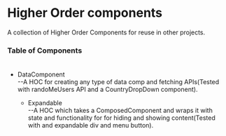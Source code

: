 Higher Order components
=========================
A collection of Higher Order Components for
reuse in other projects.

### Table of Components </br></br>
* DataComponent </br>
  --A HOC for creating any type of data comp and fetching APIs(Tested with randoMeUsers API and a CountryDropDown component).

  * Expandable </br>
    --A HOC which takes a ComposedComponent and wraps it with state and functionality for for hiding and showing content(Tested with and expandable div and menu button).
